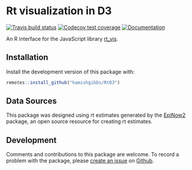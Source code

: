 # Rt visualization in D3

[![Travis build status](https://travis-ci.com/hamishgibbs/RtD3.svg?branch=master)](https://travis-ci.com/hamishgibbs/RtD3)
[![Codecov test coverage](https://codecov.io/gh/hamishgibbs/RtD3/branch/master/graph/badge.svg)](https://codecov.io/gh/hamishgibbs/RtD3?branch=master)
[![Documentation](https://img.shields.io/badge/Package-documentation-lightgrey.svg?style=flat)](https://hamishgibbs.github.io/RtD3/)

An R interface for the JavaScript library [rt_vis](https://github.com/hamishgibbs/rt_vis).

## Installation

Install the development version of this package with:

``` r
remotes::install_github("hamishgibbs/RtD3")
```

## Data Sources

This package was designed using rt estimates generated by the [EpiNow2](https://epiforecasts.io/EpiNow2/) package, an open source resource for creating rt estimates.

## Development

Comments and contributions to this package are welcome. To record a problem with the package, please [create an issue](https://github.com/hamishgibbs/RtD3/issues/new) on [Github](https://github.com/hamishgibbs/RtD3). 

